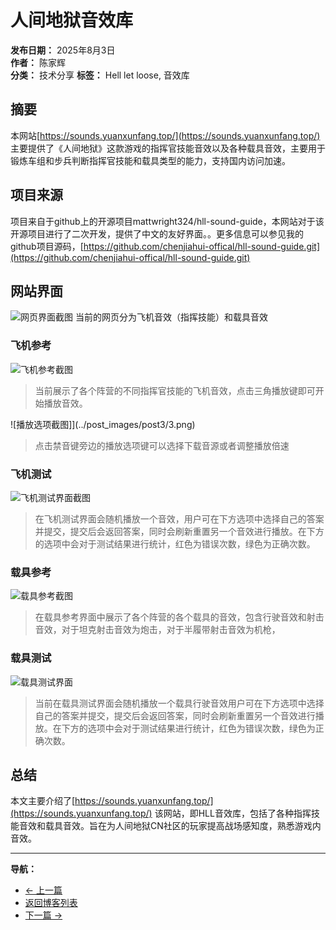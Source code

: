 # 人间地狱音效库

**发布日期：** 2025年8月3日  
**作者：** 陈家辉  
**分类：** 技术分享
**标签：** Hell let loose, 音效库

## 摘要

本网站[https://sounds.yuanxunfang.top/](https://sounds.yuanxunfang.top/) 主要提供了《人间地狱》这款游戏的指挥官技能音效以及各种载具音效，主要用于锻炼车组和步兵判断指挥官技能和载具类型的能力，支持国内访问加速。

## 项目来源

项目来自于github上的开源项目mattwright324/hll-sound-guide，本网站对于该开源项目进行了二次开发，提供了中文的友好界面。。更多信息可以参见我的github项目源码，[https://github.com/chenjiahui-offical/hll-sound-guide.git](https://github.com/chenjiahui-offical/hll-sound-guide.git)

## 网站界面
![网页界面截图](../post_images/post3/1.png)
当前的网页分为飞机音效（指挥技能）和载具音效

### 飞机参考 

![飞机参考截图](../post_images/post3/2.png)
> 当前展示了各个阵营的不同指挥官技能的飞机音效，点击三角播放键即可开始播放音效。

![播放选项截图]](../post_images/post3/3.png)
> 点击禁音键旁边的播放选项键可以选择下载音源或者调整播放倍速

### 飞机测试
![飞机测试界面截图](../post_images/post3/4.png)
> 在飞机测试界面会随机播放一个音效，用户可在下方选项中选择自己的答案并提交，提交后会返回答案，同时会刷新重置另一个音效进行播放。在下方的选项中会对于测试结果进行统计，红色为错误次数，绿色为正确次数。

### 载具参考
![载具参考截图](../post_images/post3/5.png)
> 在载具参考界面中展示了各个阵营的各个载具的音效，包含行驶音效和射击音效，对于坦克射击音效为炮击，对于半履带射击音效为机枪，

### 载具测试
![载具测试界面](../post_images/post3/6.png)
> 当前在载具测试界面会随机播放一个载具行驶音效用户可在下方选项中选择自己的答案并提交，提交后会返回答案，同时会刷新重置另一个音效进行播放。在下方的选项中会对于测试结果进行统计，红色为错误次数，绿色为正确次数。

## 总结

本文主要介绍了[https://sounds.yuanxunfang.top/](https://sounds.yuanxunfang.top/) 该网站，即HLL音效库，包括了各种指挥技能音效和载具音效。旨在为人间地狱CN社区的玩家提高战场感知度，熟悉游戏内音效。

---

**导航：**
- [← 上一篇](post2.html)
- [返回博客列表](index.html)
- [下一篇 →](post4.html)